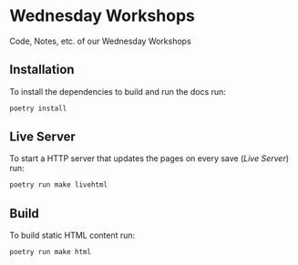 # Wednesday Workshops

Code, Notes, etc. of our Wednesday Workshops

## Installation
To install the dependencies to build and run the docs run:

```sh
poetry install
```

## Live Server
To start a HTTP server that updates the pages on every save (*Live Server*) run:

```sh
poetry run make livehtml
```

## Build
To build static HTML content run:

```sh
poetry run make html
```
